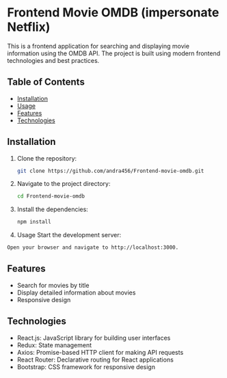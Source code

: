 # Frontend Movie OMDB (impersonate Netflix)

This is a frontend application for searching and displaying movie information using the OMDB API. The project is built using modern frontend technologies and best practices.

## Table of Contents
- [Installation](#installation)
- [Usage](#usage)
- [Features](#features)
- [Technologies](#technologies)

## Installation

1. Clone the repository:
   ```bash
   git clone https://github.com/andra456/Frontend-movie-omdb.git
   ```
   
2. Navigate to the project directory:
    ```bash
    cd Frontend-movie-omdb
    ```

3. Install the dependencies:
    ```bash
    npm install
    ```
3. Usage
   Start the development server:
  ```bash
  Open your browser and navigate to http://localhost:3000.
  ```


## Features
- Search for movies by title
- Display detailed information about movies
- Responsive design

## Technologies
- React.js: JavaScript library for building user interfaces
- Redux: State management
- Axios: Promise-based HTTP client for making API requests
- React Router: Declarative routing for React applications
- Bootstrap: CSS framework for responsive design
